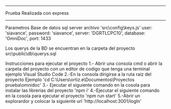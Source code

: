 ****************************
Prueba Realizada con express 
****************************
Parametros Base de datos sql server archivo 'src\config\keys.js'
    user: 'siavance',
    password: 'siavance',
    server: 'DGRTLCPC10',
    database: 'OmniDoc',
    port: 1433

Los querys de la BD se encuentran en la carpeta del proyecto src\public\db\querys.sql

Instrucciones para ejecutar el proyecto
1.- Abrir una consola cmd o abrir la carpeta del proyecto con un editor de codigo que tenga una terminal ejemplo Visual Studio Code
2.-En la consola dirigirse a la ruta raiz del proyecto Ejemplo 'cd C:\Users\ortiz.e\Documentos\Proyectos prueba\omnidoc'
3.- Ejecutar el siguiente comando en la cosola para instalar las librerias del proyecto 'npm i'
4.-Ejecutar el siguiente comando en la cosola para ejecutar el proyecto 'npm run start'
5.-Abrir un explorardor y colocar la siguiente url 'http://localhost:3001/logIn'